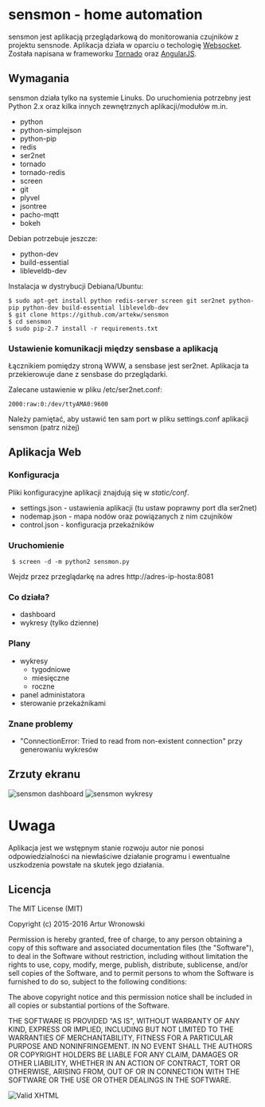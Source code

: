 # sensmon - home automation

sensmon jest aplikacją przeglądarkową do monitorowania czujników z projektu sensnode. Aplikacja działa w oparciu o techologię [Websocket](http://pl.wikipedia.org/wiki/WebSocket). Została napisana w frameworku [Tornado](http://www.tornadoweb.org/en/stable/) oraz [AngularJS](https://angularjs.org/).

## Wymagania

sensmon działa tylko na systemie Linuks. Do uruchomienia potrzebny jest Python 2.x oraz kilka innych zewnętrznych aplikacji/modułów m.in.

- python
- python-simplejson
- python-pip
- redis
- ser2net
- tornado
- tornado-redis
- screen
- git
- plyvel
- jsontree
- pacho-mqtt
- bokeh

Debian potrzebuje jeszcze:

- python-dev
- build-essential
- libleveldb-dev

Instalacja w dystrybucji Debiana/Ubuntu:

    $ sudo apt-get install python redis-server screen git ser2net python-pip python-dev build-essential libleveldb-dev
    $ git clone https://github.com/artekw/sensmon
    $ cd sensmon
    $ sudo pip-2.7 install -r requirements.txt

### Ustawienie komunikacji między sensbase a aplikacją

Łącznikiem pomiędzy stroną WWW, a sensbase jest ser2net. Aplikacja ta przekierowuje dane z sensbase do przeglądarki.

Zalecane ustawienie w pliku /etc/ser2net.conf:

    2000:raw:0:/dev/ttyAMA0:9600

Należy pamiętać, aby ustawić ten sam port w pliku settings.conf aplikacji sensmon (patrz niżej)

## Aplikacja Web
### Konfiguracja

Pliki konfiguracyjne aplikacji znajdują się w *static/conf*.

- settings.json - ustawienia aplikacji (tu ustaw poprawny port dla ser2net)
- nodemap.json - mapa nodów oraz powiązanych z nim czujników
- control.json - konfiguracja przekaźników

### Uruchomienie

     $ screen -d -m python2 sensmon.py

Wejdz przez przeglądarkę na adres http://adres-ip-hosta:8081

### Co działa?

- dashboard
- wykresy (tylko dzienne)

### Plany

- wykresy
    - tygodniowe
    - miesięczne
    - roczne
- panel administatora
- sterowanie przekaźnikami

### Znane problemy
   - "ConnectionError: Tried to read from non-existent connection" przy generowaniu wykresów

## Zrzuty ekranu

![sensmon dashboard](https://dl.dropboxusercontent.com/u/677573/Photos/sensmon/dashboard.png)
![sensmon wykresy](https://dl.dropboxusercontent.com/u/677573/Photos/sensmon/graphs.png)

# Uwaga
Aplikacja jest we wstępnym stanie rozwoju autor nie ponosi odpowiedzialności na niewłaściwe działanie programu i ewentualne uszkodzenia powstałe na skutek jego działania.

## Licencja

The MIT License (MIT)

Copyright (c) 2015-2016 Artur Wronowski

Permission is hereby granted, free of charge, to any person obtaining a copy
of this software and associated documentation files (the "Software"), to deal
in the Software without restriction, including without limitation the rights
to use, copy, modify, merge, publish, distribute, sublicense, and/or sell
copies of the Software, and to permit persons to whom the Software is
furnished to do so, subject to the following conditions:

The above copyright notice and this permission notice shall be included in
all copies or substantial portions of the Software.

THE SOFTWARE IS PROVIDED "AS IS", WITHOUT WARRANTY OF ANY KIND, EXPRESS OR
IMPLIED, INCLUDING BUT NOT LIMITED TO THE WARRANTIES OF MERCHANTABILITY,
FITNESS FOR A PARTICULAR PURPOSE AND NONINFRINGEMENT. IN NO EVENT SHALL THE
AUTHORS OR COPYRIGHT HOLDERS BE LIABLE FOR ANY CLAIM, DAMAGES OR OTHER
LIABILITY, WHETHER IN AN ACTION OF CONTRACT, TORT OR OTHERWISE, ARISING FROM,
OUT OF OR IN CONNECTION WITH THE SOFTWARE OR THE USE OR OTHER DEALINGS IN
THE SOFTWARE.


![Valid XHTML](http://w3.org/Icons/valid-xhtml10)
